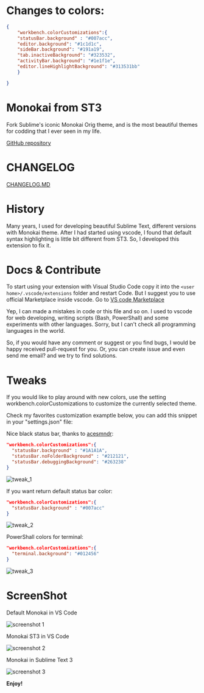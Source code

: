 # Changes to colors:

```json
{
    "workbench.colorCustomizations":{
    "statusBar.background" : "#007acc",
    "editor.background": "#1c1d1c",
    "sideBar.background": "#191a19",
    "tab.inactiveBackground": "#323532",
    "activityBar.background": "#1e1f1e",
    "editor.lineHighlightBackground": "#313531bb"
    }

}
```

# Monokai from ST3
Fork Sublime's iconic Monokai Orig theme, and is the most beautiful themes for codding that I ever seen in my life.

[GitHub repository](https://github.com/volosovich/Monokai-ST3-theme-for-vscode)

# CHANGELOG
[CHANGELOG.MD](CHANGELOG.md)

# History
Many years, I used for developing beautiful Sublime Text, different versions with Monokai theme. After I had started using vscode, I found that default syntax highlighting is little bit different from ST3. So, I developed this extension to fix it.

# Docs & Contribute  
To start using your extension with Visual Studio Code copy it into the `<user home>/.vscode/extensions` folder and restart Code. But I suggest you to use official Marketplace inside vscode. Go to [VS code Marketplace](https://marketplace.visualstudio.com/items?itemName=AndreyVolosovich.monokai-st3)

Yep, I can made a mistakes in code or this file and so on. I used to vscode for web developing, writing scripts (Bash, PowerShall) and some experiments with other languages. Sorry, but I can't check all programming languages in the world.

So, if you would have any comment or suggest or you find bugs, I would be happy received pull-request for you. Or, you can create issue and even send me email? and we try to find solutions.

# Tweaks
If you would like to play around with new colors, use the setting workbench.colorCustomizations to customize the currently selected theme.

Check my favorites customization examptle below, you can add this snippet in your "settings.json" file:

Nice black status bar, thanks to [acesmndr](https://stackoverflow.com/questions/42780975/visual-studio-code-status-bar-color):

```json
"workbench.colorCustomizations":{
  "statusBar.background" : "#1A1A1A",
  "statusBar.noFolderBackground" : "#212121",
  "statusBar.debuggingBackground": "#263238"
}
```
![tweak_1](screenshots/tweak_1.png)

If you want return default status bar color:
```json
"workbench.colorCustomizations":{
  "statusBar.background" : "#007acc"
}
```
![tweak_2](screenshots/tweak_2.png)

PowerShall colors for terminal:

```json
"workbench.colorCustomizations":{
  "terminal.background": "#012456"
}
```
![tweak_3](screenshots/tweak_3.png)


# ScreenShot

Default Monokai in VS Code

![screenshot 1](screenshots/screen-diff-1.png)

Monokai ST3 in VS Code

![screenshot 2](screenshots/screen-diff-2.png)

Monokai in Sublime Text 3

![screenshot 3](screenshots/screen-diff-3.png)

**Enjoy!**
